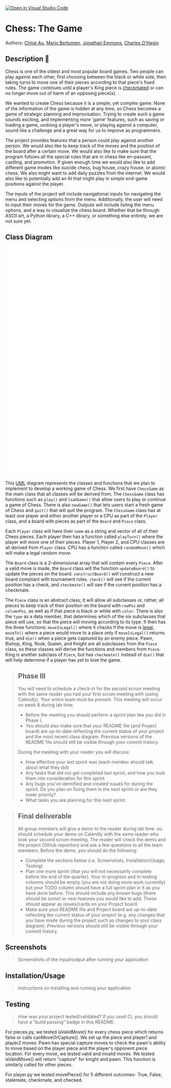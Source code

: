 [![Open in Visual Studio Code](https://classroom.github.com/assets/open-in-vscode-c66648af7eb3fe8bc4f294546bfd86ef473780cde1dea487d3c4ff354943c9ae.svg)](https://classroom.github.com/online_ide?assignment_repo_id=8880745&assignment_repo_type=AssignmentRepo)
# Chess: The Game
 
 Authors: [Chloe Au](https://github.com/lumpydumpling), [Mario Bertumen](https://github.com/mahonaisse), [Jonathan Emmons](https://github.com/Jonathanace), [Charles O'Hagin](https://github.com/CharlesEOhagin)

## Description 📝
Chess is one of the oldest and most popular board games. Two people can play against each other, first choosing between the black or white side, then taking turns to move one of their pieces according to that piece's fixed rules. The game continues until a player's King piece is [checkmated](https://www.chess.com/terms/check-chess#:~:text=When%20a%20king%20is%20attacked,must%20get%20out%20of%20check!) or can no longer move out of harm of an opposing piece(s).

We wanted to create Chess because it is a simple, yet complex game. None of the information of the game is hidden at any time, so Chess becomes a game of strategic planning and improvisation. Trying to create such a game sounds exciting, and implementing more 'game' features, such as saving or loading a game, undoing a player's move, or playing against a computer, sound like a challenge and a great way for us to improve as programmers.

The project provides features that a person could play against another person. We would also like to keep track of the moves and the position of the board after a certain move. We would also like to make sure that the program follows all the special rules that are in chess like en-passant, castling, and promotion. If given enough time we would also like to add different game modes like suicide chess, bug house, crazy house, or atomic chess. We also might want to add daily puzzles from the internet. We would also like to potentially add an AI that might play in simple end-game positions against the player.

The inputs of the project will include navigational inputs for navigating the menu and selecting options from the menu. Additionally, the user will need to input their moves for the game. Outputs will include listing the menu options, and a way to visualize the chess board. Whether that be through ASCII art, a Python library, a C++ library, or something else entirely, we are not sure yet.

## Class Diagram
![](Transparent_Chess_Class_Diagram.png)

This [UML](https://www-sop.inria.fr/axis/cbrtools/usermanual-eng/Print/UMLNotationPrint.html#:~:text=The%20UML%20notation%20is%20a,classes%2C%20objects%20and%20sequence%20diagrams) diagram represents the classes and functions that we plan to implement to develop a working game of Chess. We first have `ChessGame` as the main class that all classes will be derived from. The `ChessGame` class has functions such as `play()` and `loadGame()` that allow users to play or continue a game of Chess. There is also `newGame()` that lets users start a fresh game of Chess and `quit()` that will quit the program. The `ChessGame` class has at least one player and either another player or a CPU as part of the `Player` class, and a board with pieces as part of the `Board` and `Piece` class.

Each `Player` class will have their `name` as a string and vector of all of their Chess pieces. Each player then has a function called `playTurn()` where the player will move one of their pieces. Player 1, Player 2, and CPU classes are all derived from `Player` class. CPU has a function called `randomMove()` which will make a legal random move.

The `Board` class is a 2-dimensional array that will contain every `Piece`. After a valid move is made, the `Board` class will the function `updateBoard()` to update the pieces on the board. `constructBoard()` will construct a new board compliant with tournament rules. `check()` will see if the current position has a check, and `checkmate()` will see if the current position has a checkmate.

The `Piece` class is an abstract class; it will allow all subclasses or, rather, all pieces to keep track of their position on the board with `rowPos` and `columnPos`, as well as if that piece is black or white with `color`. There is also the `type` as a data member, that determines which of the six subclasses that piece will use, so that the piece will moving according to its type. It then has the three functions: `moveIsLegal()` where it checks if the move is [legal](https://chess.org/rules), `moveTo()` where a piece would move to a place only if `moveIsLegal()` returns true, and `die()` when a piece gets captured by an enemy piece. Pawn, Bishop, King, Rook, Queen, and Knight are all subclasses from the `Piece` class, so these classes will derive the functions and members from `Piece`. King is another subclass of `Piece`, but has `checkmate()` instead of `die()` that will help determine if a player has yet to lose the game.
 
 > ## Phase III
 > You will need to schedule a check-in for the second scrum meeting with the same reader you had your first scrum meeting with (using Calendly). Your entire team must be present. This meeting will occur on week 8 during lab time.
 > * Before the meeting you should perform a sprint plan like you did in Phase I.
 > * You should also make sure that your README file (and Project board) are up-to-date reflecting the current status of your project and the most recent class diagram. Previous versions of the README file should still be visible through your commit history.
> 
> During the meeting with your reader you will discuss: 
 > * How effective your last sprint was (each member should talk about what they did)
 > * Any tasks that did not get completed last sprint, and how you took them into consideration for this sprint
 > * Any bugs you've identified and created issues for during the sprint. Do you plan on fixing them in the next sprint or are they lower priority?
 > * What tasks you are planning for this next sprint.

 
 > ## Final deliverable
 > All group members will give a demo to the reader during lab time. ou should schedule your demo on Calendly with the same reader who took your second scrum meeting. The reader will check the demo and the project GitHub repository and ask a few questions to all the team members. 
 > Before the demo, you should do the following:
 > * Complete the sections below (i.e. Screenshots, Installation/Usage, Testing)
 > * Plan one more sprint (that you will not necessarily complete before the end of the quarter). Your In-progress and In-testing columns should be empty (you are not doing more work currently) but your TODO column should have a full sprint plan in it as you have done before. This should include any known bugs (there should be some) or new features you would like to add. These should appear as issues/cards on your Project board.
 > * Make sure your README file and Project board are up-to-date reflecting the current status of your project (e.g. any changes that you have made during the project such as changes to your class diagram). Previous versions should still be visible through your commit history. 
 
 ## Screenshots
 > Screenshots of the input/output after running your application
 ## Installation/Usage
 > Instructions on installing and running your application
 ## Testing
 > How was your project tested/validated? If you used CI, you should have a "build passing" badge in this README.

For pieces.py, we tested isValidMove() for every chess piece which returns false or calls canMoveOrCapture(). We set up the piece and player1 and player2 moves. Pawn has special capture moves to check the pawn's ability to move based on the player piece and the player's opponent piece location. For every move, we tested valid and invalid moves. We tested isValidMove() will return "capture" for knight and pawn. This function is similarly called for other pieces. 

For player.py we tested movePiece() for 5 different outcomes- True, False, stalemate, checkmate, and checked.
 
